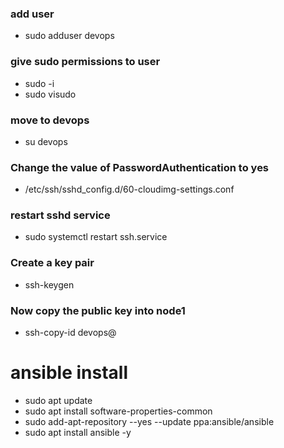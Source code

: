 ### add user 
* sudo adduser devops
### give sudo permissions to user
* sudo -i
* sudo visudo
### move to devops 
* su devops
### Change the value of PasswordAuthentication to yes 
 * /etc/ssh/sshd_config.d/60-cloudimg-settings.conf

### restart sshd service
* sudo systemctl restart ssh.service

### Create a key pair
*  ssh-keygen

### Now copy the public key into node1 
* ssh-copy-id devops@<node-1-ip>
# ansible install 

* sudo apt update
* sudo apt install software-properties-common
* sudo add-apt-repository --yes --update ppa:ansible/ansible
* sudo apt install ansible -y
